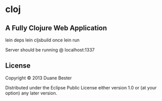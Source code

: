 # cloj

## A Fully Clojure Web Application

lein deps
lein cljsbuild once
lein run

Server should be running @ localhost:1337

## License

Copyright © 2013 Duane Bester

Distributed under the Eclipse Public License either version 1.0 or (at
your option) any later version.
